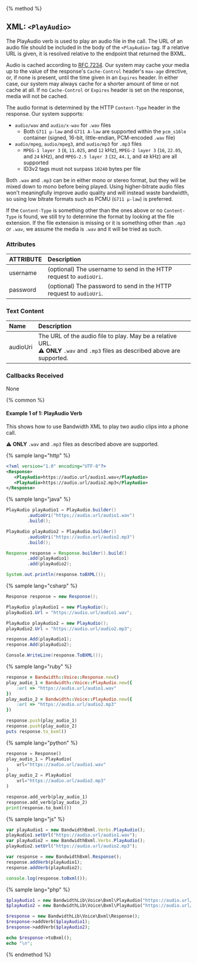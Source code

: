 {% method %}
## XML: `<PlayAudio>`
The PlayAudio verb is used to play an audio file in the call. The URL of an audio file should be
included in the body of the `<PlayAudio>` tag. If a relative URL is given, it is resolved relative
to the endpoint that returned the BXML.

Audio is cached according to [RFC 7234](https://tools.ietf.org/html/rfc7234). Our system may cache
your media up to the value of the response's `Cache-Control` header's `max-age` directive, or,
if none is present, until the time given in an `Expires` header. In either case, our system may
always cache for a shorter amount of time or not cache at all. If no `Cache-Control` or `Expires`
header is set on the response, media will not be cached.

The audio format is determined by the HTTP `Content-Type` header in the response. Our system supports:
- `audio/wav` and `audio/x-wav` for `.wav` files
  - Both `G711 μ-law` and `G711 A-law` are supported within the `pcm_s16le` container (signed, 16-bit, little-endian, PCM-encoded `.wav` file)
- `audio/mpeg`, `audio/mpeg3`, and `audio/mp3` for `.mp3` files
  - `MPEG-1 layer 3` (`8`, `11.025`, and `12` kHz), `MPEG-2 layer 3` (`16`, `22.05`, and `24` kHz), and `MPEG-2.5 layer 3` (`32`, `44.1`, and `48` kHz) are all supported
  - ID3v2 tags must not surpass `10240` bytes per file

Both `.wav` and `.mp3` can be in either mono or stereo format, but they will be mixed down to mono before being played.
Using higher-bitrate audio files won't meaningfully improve audio quality and will instead waste bandwidth, so using low bitrate formats such as PCMU (`G711 μ-law`) is preferred.


If the `Content-Type` is something other than the ones above or no `Content-Type` is found, we still try to determine the format by looking at the file extension. If the file extension is missing or it is something other than `.mp3` or `.wav`, we assume the media is `.wav` and it will be tried as such.

### Attributes
| ATTRIBUTE | Description                                                        |
|:----------|:-------------------------------------------------------------------|
| username  | (optional) The username to send in the HTTP request to `audioUri`. |
| password  | (optional) The password to send in the HTTP request to `audioUri`. |


### Text Content
| Name     | Description                                                                                                                                  |
|:---------|:---------------------------------------------------------------------------------------------------------------------------------------------|
| audioUri | The URL of the audio file to play. May be a relative URL. <br> ⚠️ **ONLY** `.wav` and `.mp3` files as described above are supported. |


### Callbacks Received

None

{% common %}

#### Example 1 of 1:  PlayAudio Verb

This shows how to use Bandwidth XML to play two audio clips into a phone call.

⚠️ **ONLY** `.wav` and `.mp3` files as described above are supported.

{% sample lang="http" %}


```XML
<?xml version="1.0" encoding="UTF-8"?>
<Response>
   <PlayAudio>https://audio.url/audio1.wav</PlayAudio>
   <PlayAudio>https://audio.url/audio2.mp3</PlayAudio>
</Response>
```

{% sample lang="java" %}

```java
PlayAudio playAudio1 = PlayAudio.builder()
        .audioUri("https;//audio.url/audio1.wav")
        .build();

PlayAudio playAudio2 = PlayAudio.builder()
        .audioUri("https://audio.url/audio2.mp3")
        .build();

Response response = Response.builder().build()
        .add(playAudio1)
        .add(playAudio2);

System.out.println(response.toBXML());
```

{% sample lang="csharp" %}

```csharp
Response response = new Response();

PlayAudio playAudio1 = new PlayAudio();
playAudio1.Url = "https://audio.url/audio1.wav";

PlayAudio playAudio2 = new PlayAudio();
playAudio2.Url = "https://audio.url/audio2.mp3";

response.Add(playAudio1);
response.Add(playAudio2);

Console.WriteLine(response.ToBXML());
```


{% sample lang="ruby" %}

```ruby
response = Bandwidth::Voice::Response.new()
play_audio_1 = Bandwidth::Voice::PlayAudio.new({
    :url => "https://audio.url/audio1.wav"
})
play_audio_2 = Bandwidth::Voice::PlayAudio.new({
    :url => "https://audio.url/audio2.mp3"
})

response.push(play_audio_1)
response.push(play_audio_2)
puts response.to_bxml()
```

{% sample lang="python" %}

```python
response = Response()
play_audio_1 = PlayAudio(
    url="https://audio.url/audio1.wav"
)
play_audio_2 = PlayAudio(
    url="https://audio.url/audio2.mp3"
)

response.add_verb(play_audio_1)
response.add_verb(play_audio_2)
print(response.to_bxml())
```

{% sample lang="js" %}

```js
var playAudio1 = new BandwidthBxml.Verbs.PlayAudio();
playAudio1.setUrl("https://audio.url/audio1.wav");
var playAudio2 = new BandwidthBxml.Verbs.PlayAudio();
playAudio2.setUrl("https://audio.url/audio2.mp3");

var response = new BandwidthBxml.Response();
response.addVerb(playAudio1);
response.addVerb(playAudio2);

console.log(response.toBxml());
```

{% sample lang="php" %}

```php
$playAudio1 = new BandwidthLib\Voice\Bxml\PlayAudio("https://audio.url/audio1.wav");
$playAudio2 = new BandwidthLib\Voice\Bxml\PlayAudio("https://audio.url/audio2.mp3");

$response = new BandwidthLib\Voice\Bxml\Response();
$response->addVerb($playAudio1);
$response->addVerb($playAudio2);

echo $response->toBxml();
echo "\n";
```

{% endmethod %}
